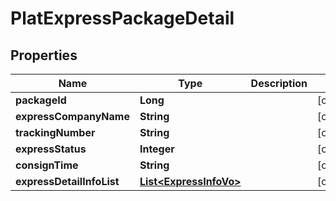 

# PlatExpressPackageDetail


## Properties

Name | Type | Description | Notes
------------ | ------------- | ------------- | -------------
**packageId** | **Long** |  |  [optional]
**expressCompanyName** | **String** |  |  [optional]
**trackingNumber** | **String** |  |  [optional]
**expressStatus** | **Integer** |  |  [optional]
**consignTime** | **String** |  |  [optional]
**expressDetailInfoList** | [**List&lt;ExpressInfoVo&gt;**](ExpressInfoVo.md) |  |  [optional]



